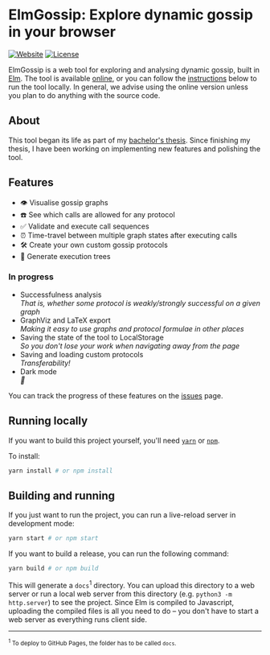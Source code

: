 # ElmGossip: Explore dynamic gossip in your browser

[![Website](https://img.shields.io/website?url=https%3A%2F%2Framonmeffert.github.io%2Felm-gossip%2F)](https://ramonmeffert.github.io/elm-gossip/)
[![License](https://img.shields.io/github/license/ramonmeffert/elm-gossip)](https://github.com/RamonMeffert/elm-gossip/blob/master/LICENSE)

ElmGossip is a web tool for exploring and analysing dynamic gossip, built in [Elm](https://elm-lang.org).
The tool is available [online](https://ramonmeffert.github.io/elm-gossip/), or you can follow the [instructions](#running-locally) below to run the tool locally.
In general, we advise using the online version unless you plan to do anything with the source code.

## About

This tool began its life as part of my [bachelor's thesis](https://fse.studenttheses.ub.rug.nl/23961/).
Since finishing my thesis, I have been working on implementing new features and polishing the tool.

## Features

- 👁 Visualise gossip graphs
- ☎️ See which calls are allowed for any protocol
- ✅ Validate and execute call sequences
- ⏰ Time-travel between multiple graph states after executing calls
- 🛠 Create your own custom gossip protocols
- 🌳 Generate execution trees

### In progress

- Successfulness analysis  
  _That is, whether some protocol is weakly/strongly successful on a given graph_
- GraphViz and LaTeX export  
  _Making it easy to use graphs and protocol formulae in other places_
- Saving the state of the tool to LocalStorage  
  _So you don't lose your work when navigating away from the page_
- Saving and loading custom protocols  
  _Transferability!_
- Dark mode  
  _🌚_

You can track the progress of these features on the [issues](https://github.com/RamonMeffert/tools-for-gossip/issues) page.

## Running locally

If you want to build this project yourself, you'll need [`yarn`][1] or [`npm`][1].

To install:

```sh
yarn install # or npm install
```

## Building and running

If you just want to run the project, you can run a live-reload server in development mode:

```sh
yarn start # or npm start
```

If you want to build a release, you can run the following command:

```sh
yarn build # or npm build
```

This will generate a `docs`<sup>1</sup> directory. You can upload this directory to a web server or run a local web server from this directory (e.g. `python3 -m http.server`) to see the project. Since Elm is compiled to Javascript, uploading the compiled files is all you need to do – you don't have to start a web server as everything runs client side.

---

<sup><sup>1</sup> To deploy to GitHub Pages, the folder has to be called `docs`.</sup>

<!--Urls-->

[1]: https://yarnpkg.com/
[2]: https://www.npmjs.com/